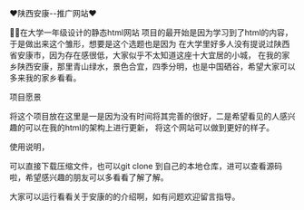 ❤陕西安康--推广网站❤

👩‍🏫在大学一年级设计的静态html网站
项目的最开始是因为学习到了html的内容，于是做出来这个雏形，想要是这个选题也是因为
在大学里好多人没有提说过陕西省安康市，因为存在感很低，大家似乎不太知道这座十大宜居的小城，
在我的家乡陕西安康，那里青山绿水，景色合宜，四季分明，也是中国硒谷，希望大家可以多来我的家乡看看。



项目愿景


将这个项目放在这里是一是因为没有时间将其完善的很好，二是希望看见的人感兴趣的可以在我的html的架构上进行更新，
将这个网站可以做到更好的样子。

使用说明，


可以直接下载压缩文件，也可以git clone 到自己的本地仓库，进可以查看源码啦，希望感兴趣的朋友可以多看看了解了解。




大家可以运行看看关于安康的的介绍啊，如有问题欢迎留言指导。

